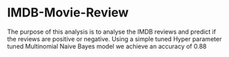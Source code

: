 # IMDB-Movie-Review

The purpose of this analysis is to analyse the IMDB reviews and predict if the reviews are positive or negative. Using a simple tuned Hyper parameter tuned Multinomial Naive Bayes model we achieve an accuracy of 0.88

